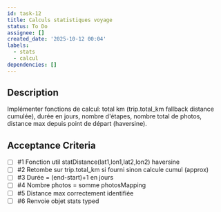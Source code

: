 ```yaml
---
id: task-12
title: Calculs statistiques voyage
status: To Do
assignee: []
created_date: '2025-10-12 00:04'
labels:
  - stats
  - calcul
dependencies: []
---
```


## Description

<!-- SECTION:DESCRIPTION:BEGIN -->
Implémenter fonctions de calcul: total km (trip.total_km fallback distance cumulée), durée en jours, nombre d'étapes, nombre total de photos, distance max depuis point de départ (haversine).
<!-- SECTION:DESCRIPTION:END -->

## Acceptance Criteria
<!-- AC:BEGIN -->
- [ ] #1 Fonction util statDistance(lat1,lon1,lat2,lon2) haversine
- [ ] #2 Retombe sur trip.total_km si fourni sinon calcule cumul (approx)
- [ ] #3 Durée = (end-start)+1 en jours
- [ ] #4 Nombre photos = somme photosMapping
- [ ] #5 Distance max correctement identifiée
- [ ] #6 Renvoie objet stats typed
<!-- AC:END -->
